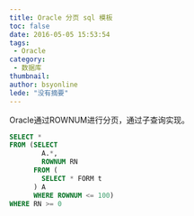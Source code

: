 ```yaml
---
title: Oracle 分页 sql 模板
toc: false
date: 2016-05-05 15:53:54
tags:
 - Oracle
category: 
 - 数据库
thumbnail: 
author: bsyonline
lede: "没有摘要"
---
```


Oracle通过ROWNUM进行分页，通过子查询实现。

```sql
SELECT *
FROM (SELECT
        A.*,
        ROWNUM RN
      FROM (
        SELECT * FORM t
      ) A
      WHERE ROWNUM <= 100)
WHERE RN >= 0
```

